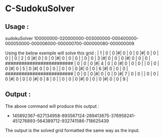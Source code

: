 C-SudokuSolver
==============

Usage :
-------
sudokuSolver 100000000-020000000-003000000-000400000-000050000-000006000-000000700-000000080-000000009


Using the below exemple will solve this grid :
| 1 | 0 | 0 |#| 0 | 0 | 0 |#| 0 | 0 | 0 |
| 0 | 2 | 0 |#| 0 | 0 | 0 |#| 0 | 0 | 0 |
| 0 | 0 | 3 |#| 0 | 0 | 0 |#| 0 | 0 | 0 |
#########################
| 0 | 0 | 0 |#| 4 | 0 | 0 |#| 0 | 0 | 0 |
| 0 | 0 | 0 |#| 0 | 5 | 0 |#| 0 | 0 | 0 |
| 0 | 0 | 0 |#| 0 | 0 | 6 |#| 0 | 0 | 0 |
#########################
| 0 | 0 | 0 |#| 0 | 0 | 0 |#| 7 | 0 | 0 |
| 0 | 0 | 0 |#| 0 | 0 | 0 |#| 0 | 8 | 0 |
| 0 | 0 | 0 |#| 0 | 0 | 0 |#| 0 | 0 | 9 |

Output :
--------
The above command will produce this output : 
- 145892367-627134958-893567124-289413675-376958241-451276893-564389712-932741586-718625439

The output is the solved grid formatted the same way as the input.
